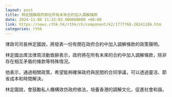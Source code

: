 ```yaml
---
layout: post
title: 林定國稱政府將在所有未來合約加入調解條款
date: 2024-11-06 11:22:03.000000000 +08:00
link: https://news.rthk.hk/rthk/ch/component/k2/1777768-20241106.htm
categories: rthk
---
```


律政司司長林定國說，將發表一份有關在政府合約中加入調解條款的政策聲明。

林定國出席法律周活動致辭表示，政府將在所有未來的合約中加入調解條款，除非存在相互矛盾的條款等特殊情況。

他表示，通過相關政策，希望能夠確保政府與民間的合同爭議，可以透過靈活、節省成本和時間解決。

林定國說，會鼓勵私人機構效仿政府做法，培養香港的調解文化，促進社會和諧。
